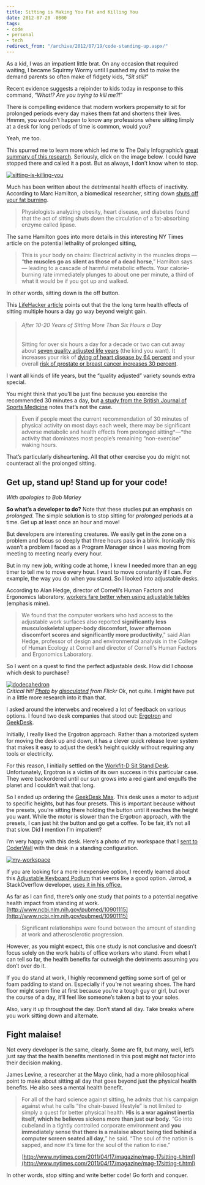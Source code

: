 ```yaml
---
title: Sitting is Making You Fat and Killing You
date: 2012-07-20 -0800
tags:
- code
- personal
- tech
redirect_from: "/archive/2012/07/19/code-standing-up.aspx/"
---
```


As a kid, I was an impatient little brat. On any occasion that required
waiting, I became Squirmy Wormy until I pushed my dad to make the demand
parents so often make of fidgety kids, “*Sit still!*”

Recent evidence suggests a rejoinder to kids today in response to this
command, “*What!? Are you trying to kill me?!*”

There is compelling evidence that modern workers propensity to sit for
prolonged periods every day makes them fat and shortens their lives.
Hmmm, you wouldn’t happen to know any professions where sitting limply
at a desk for long periods of time is common, would you?

Yeah, me too.

This spurred me to learn more which led me to The Daily Infographic’s
[great summary of this
research](http://dailyinfographic.com/sitting-down-is-killing-you-infographic "Sitting down is killing you").
Seriously, click on the image below. I could have stopped there and
called it a post. But as always, I don’t know when to stop.

[![sitting-is-killing-you](https://haacked.com/images/haacked_com/WindowsLiveWriter/Get-Up-Stand-Up_CC31/sitting-is-killing-you_3.png "sitting-is-killing-you")](http://dailyinfographic.com/sitting-down-is-killing-you-infographic "Sitting Down is Killing You [infographic]")

Much has been written about the detrimental health effects of
inactivity. According to Marc Hamilton, a biomedical researcher, sitting
down [shuts off your fat
burning](http://www.sciencedaily.com/videos/2008/0610-stand_up_for_your_health.htm "stand up for your health").

> Physiologists analyzing obesity, heart disease, and diabetes found
> that the act of sitting shuts down the circulation of a fat-absorbing
> enzyme called lipase.

The same Hamilton goes into more details in this interesting NY Times
article on the potential lethality of prolonged sitting,

> This is your body on chairs: Electrical activity in the muscles drops
> — “**the muscles go as silent as those of a dead horse**,” Hamilton
> says — leading to a cascade of harmful metabolic effects. Your
> calorie-burning rate immediately plunges to about one per minute, a
> third of what it would be if you got up and walked.

In other words, sitting down is the off button.

This [LifeHacker
article](http://lifehacker.com/5879536/how-sitting-all-day-is-damaging-your-body-and-how-you-can-counteract-it "How sitting all day is damaging your body.")
points out that the the long term health effects of sitting multiple
hours a day go way beyond weight gain.

> ###### After 10-20 Years of Sitting More Than Six Hours a Day
>
> Sitting for over six hours a day for a decade or two can cut away
> about [seven quality adjusted life
> years](http://sjp.sagepub.com/content/35/5/510.abstract) (the kind you
> want). It increases your risk of [dying of heart disease by 64
> percent](http://journals.lww.com/acsm-msse/Fulltext/2010/05000/Sedentary_Behaviors_Increase_Risk_of.6.aspx)
> and your overall [risk of prostate or breast cancer increases 30
> percent](http://yourlife.usatoday.com/health/medical/cancer/story/2011-11-03/Prolonged-sitting-linked-to-breast-cancer-colon-cancer/51051928/1).

I want all kinds of life years, but the “quality adjusted” variety
sounds extra special.

You might think that you’ll be just fine because you exercise the
recommended 30 minutes a day, but [a study from the British Journal of
Sports
Medicine](http://bjsm.bmj.com/content/43/2/81.full "Too much sitting: a novel and important predictor of chronic disease risk?")
notes that’s not the case.

> Even if people meet the current recommendation of 30 minutes of
> physical activity on most days each week, there may be significant
> adverse metabolic and health effects from prolonged sitting*—*the
> activity that dominates most people’s remaining “non-exercise” waking
> hours.

That’s particularly disheartening. All that other exercise you do might
not counteract all the prolonged sitting.

Get up, stand up! Stand up for your code!
-----------------------------------------

*With apologies to Bob Marley*

**So what’s a developer to do?** Note that these studies put an emphasis
on *prolonged*. The simple solution is to stop sitting for *prolonged*
periods at a time. Get up at least once an hour and move!

But developers are interesting creatures. We easily get in the zone on a
problem and focus so deeply that three hours pass in a blink. Ironically
this wasn’t a problem I faced as a Program Manager since I was moving
from meeting to meeting nearly every hour.

But in my new job, writing code at home, I knew I needed more than an
egg timer to tell me to move every hour. I want to move constantly if I
can. For example, the way you do when you stand. So I looked into
adjustable desks.

According to Alan Hedge, director of Cornell’s Human Factors and
Ergonomics laboratory, [workers fare better when using adjustable
tables](http://www.news.cornell.edu/Chronicle/04/11.18.04/stand_at_work.html "standing at work")
(emphasis mine).

> We found that the computer workers who had access to the adjustable
> work surfaces also reported **significantly less musculoskeletal
> upper-body discomfort, lower afternoon discomfort scores and
> significantly more productivity**," said Alan Hedge, professor of
> design and environmental analysis in the College of Human Ecology at
> Cornell and director of Cornell's Human Factors and Ergonomics
> Laboratory.

So I went on a quest to find the perfect adjustable desk. How did I
choose which desk to purchase?

[![dodecahedron](https://haacked.com/images/haacked_com/WindowsLiveWriter/Get-Up-Stand-Up_CC31/dodecahedron5_thumb.jpg "dodecahedron")](https://haacked.com/images/haacked_com/WindowsLiveWriter/Get-Up-Stand-Up_CC31/dodecahedron5.jpg)
\
*Critical hit!
[Photo](http://www.flickr.com/photos/disoculated/4574721445/ "20-sided die")
by
[disoculated](http://www.flickr.com/photos/disoculated/ "Disoculated on Flickr")
from Flickr* Ok, not quite. I might have put in a little more research
into it than that.

I asked around the interwebs and received a lot of feedback on various
options. I found two desk companies that stood out:
[Ergotron](http://www.ergotron.com/) and
[GeekDesk](http://www.geekdesk.com/ "GeekDesk").

Initially, I really liked the Ergotron approach. Rather than a motorized
system for moving the desk up and down, it has a clever quick release
lever system that makes it easy to adjust the desk’s height quickly
without requiring any tools or electricity.

For this reason, I initially settled on the [Workfit-D Sit Stand
Desk](http://www.ergotron.com/Products/tabid/65/PRDID/511/language/en-US/Default.aspx "Ergotron Workfit-D").
Unfortunately, Ergotron is a victim of its own success in this
particular case. They were backordered until our sun grows into a red
giant and engulfs the planet and I couldn’t wait that long.

So I ended up ordering the [GeekDesk
Max](http://www.geekdesk.com/default.asp?contentID=622 "GeekDesk Max").
This desk uses a motor to adjust to specific heights, but has four
presets. This is important because without the presets, you’re sitting
there holding the button until it reaches the height you want. While the
motor is slower than the Ergotron approach, with the presets, I can just
hit the button and go get a coffee. To be fair, it’s not all that slow.
Did I mention I’m impatient?

I’m very happy with this desk. Here’s a photo of my workspace that I
[sent to CoderWall](http://coderwall.com/p/v7xqcg "CoderWall") with the
desk in a standing configuration.

[![my-workspace](https://haacked.com/images/haacked_com/WindowsLiveWriter/Get-Up-Stand-Up_CC31/my-workspace_thumb.jpg "my-workspace")](https://haacked.com/images/haacked_com/WindowsLiveWriter/Get-Up-Stand-Up_CC31/my-workspace_2.jpg)

If you are looking for a more inexpensive option, I recently learned
about this [Adjustable Keyboard Podium](http://www.akp-inc.com/) that
seems like a good option. Jarrod, a StackOverflow developer, [uses it in
his
office.](http://blog.stackoverflow.com/2009/06/stack-overflow-developer-lair/)

As far as I can find, there’s only one study that points to a potential
negative health impact from standing at work.
[http://www.ncbi.nlm.nih.gov/pubmed/10901115](http://www.ncbi.nlm.nih.gov/pubmed/10901115)

> Significant relationships were found between the amount of standing at
> work and atherosclerotic progression.

However, as you might expect, this one study is not conclusive and
doesn’t focus solely on the work habits of office workers who stand.
From what I can tell so far, the health benefits far outweigh the
detriments assuming you don’t over do it.

If you do stand at work, I highly recommend getting some sort of gel or
foam padding to stand on. Especially if you’re not wearing shoes. The
hard floor might seem fine at first because you’re a tough guy or girl,
but over the course of a day, it’ll feel like someone’s taken a bat to
your soles.

Also, vary it up throughout the day. Don’t stand all day. Take breaks
where you work sitting down and alternate.

Fight malaise!
--------------

Not every developer is the same, clearly. Some are fit, but many, well,
let’s just say that the health benefits mentioned in this post might not
factor into their decision making.

James Levine, a researcher at the Mayo clinic, had a more philosophical
point to make about sitting all day that goes beyond just the physical
health benefits. He also sees a mental health benefit.

> For all of the hard science against sitting, he admits that his
> campaign against what he calls “the chair-based lifestyle” is not
> limited to simply a quest for better physical health. **His is a war
> against inertia itself, which he believes sickens more than just our
> body.** “Go into cubeland in a tightly controlled corporate
> environment and **you immediately sense that there is a malaise about
> being tied behind a computer screen seated all day,**” he said. “The
> soul of the nation is sapped, and now it’s time for the soul of the
> nation to rise.”
>
> [http://www.nytimes.com/2011/04/17/magazine/mag-17sitting-t.html](http://www.nytimes.com/2011/04/17/magazine/mag-17sitting-t.html)

In other words, stop sitting and write better code! Go forth and
conquer.

